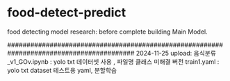 # food-detect-predict
food detecting model research: before complete building Main Model.


#########################################################################################
2024-11-25 upload: 음식분류_v1_GOv.ipynb : yolo txt 데이터셋 사용 , 파일명 클래스 미해결 버전
                   train1.yaml : yolo txt dataset 테스트용 yaml, 분할학습 
